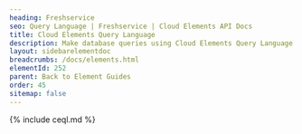 ```yaml
---
heading: Freshservice
seo: Query Language | Freshservice | Cloud Elements API Docs
title: Cloud Elements Query Language
description: Make database queries using Cloud Elements Query Language.
layout: sidebarelementdoc
breadcrumbs: /docs/elements.html
elementId: 252
parent: Back to Element Guides
order: 45
sitemap: false
---
```


{% include ceql.md %}
